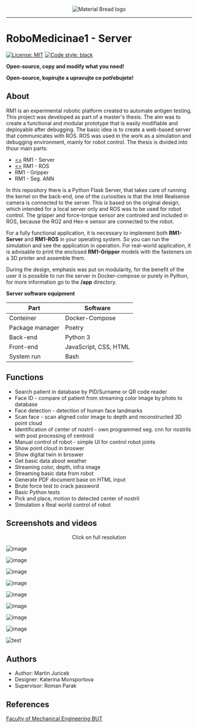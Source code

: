 <p align="center">
  <img src="https://user-images.githubusercontent.com/54715463/155894839-e6a05c2e-aa95-4b53-bb4d-c4cbc1a964b9.png" alt="Material Bread logo">
</p>

***

# RoboMedicinae1 - Server
<a href="https://github.com/Steigner/RM1_server/blob/main/LICENSE"><img alt="License: MIT" src="https://black.readthedocs.io/en/stable/_static/license.svg"></a>
[![Code style: black](https://img.shields.io/badge/code%20style-black-000000.svg)](https://github.com/psf/black)

**Open-source, copy and modify what you need!**

**Open-source, kopírujte a upravujte co potřebujete!**

## About
RM1 is an experimental robotic platform created to automate antigen testing. This project was developed as part of a master's thesis. The aim was to create a functional and modular prototype that is easily modifiable and deployable after debugging. The basic idea is to create a web-based server that communicates with ROS. ROS was used in the work as a simulation and debugging environment, mainly for robot control. The thesis is divided into thour main parts:

+ [<=](https://github.com/Steigner/RM1_server) RM1 - Server
+ [<=](https://github.com/Steigner/RM1_ROS) RM1 - ROS         
+ RM1 - Gripper
+ RM1 - Seg. ANN

In this repository there is a Python Flask Server, that takes care of running the kernel on the back-end, one of the curiosities is that the Intel Realsense camera is connected to the server. This is based on the original design, which intended for a local server only and ROS was to be used for robot control. The gripper and force-torque sensor are controled and included in ROS, because the RG2 and Hex-e sensor are connected to the robot.

For a fully functional application, it is necessary to implement both **RM1-Server** and **RM1-ROS** in your operating system. So you can run the simulation and see the application in operation. For real-world application, it is advisable to print the enclosed **RM1-Gripper** models with the fasteners on a 3D printer and assemble them.

During the design, emphasis was put on modularity, for the benefit of the user it is possible to run the server in Docker-compose or purely in Python, for more information go to the **/app** directory.

**Server software equipment**

| Part                       | Software                    |
| -------------------------- | --------------------------- |
| Conteiner                  | Docker-Compose              |
| Package manager            | Poetry                      |
| Back-end                   | Python 3                    |
| Front-end                  | JavaScript, CSS, HTML       |
| System run                 | Bash                        |

## Functions

* Search patient in database by PID/Surname or QR code reader
* Face ID - compare of patient from streaming color image by photo to database
* Face detection - detection of human face landmarks
* Scan face - scan aligned color image to depth and reconstructed 3D point cloud
* Identification of center of nostril - own programmed seg. cnn for nostrils with post processing of centroid
* Manual control of robot - simple UI for control robot joints
* Show point cloud in broswer
* Show digital twin in broswer
* Get basic data about weather
* Streaming color, depth, infra image 
* Streaming basic data from robot
* Generate PDF document base on HTML input
* Brute force test to crack password
* Basic Python tests
* Pick and place, motion to detected center of nostril 
* Simulation x Real world control of robot

## Screenshots and videos

<p align="center"> Click on full resolution </p>

![image](https://user-images.githubusercontent.com/54715463/155899512-e7d854bb-060b-4e19-be24-600c7cabbe04.png)

![image](https://user-images.githubusercontent.com/54715463/155899679-3afab5fb-2a01-4d45-abb6-263c80247c3f.png)

![image](https://user-images.githubusercontent.com/54715463/155899886-1813599a-59da-47e2-b654-82b5cb793f79.png)

![image](https://user-images.githubusercontent.com/54715463/155900177-90c77f49-8372-4aa7-be7e-21ef67d234d2.png)

![image](https://user-images.githubusercontent.com/54715463/155899981-0969caea-8504-43c1-b695-1da7be42af88.png)

![image](https://user-images.githubusercontent.com/54715463/155900207-175ae7f0-7ab2-4afe-ba4e-03f5a46f3fd7.png)

![image](https://user-images.githubusercontent.com/54715463/155900015-231af3f1-15e2-4520-85c3-ccabb89b4ef5.png)

![image](https://user-images.githubusercontent.com/54715463/155900040-e9eb73f9-597c-438b-b270-e06cfaa8f251.png)

![test](https://user-images.githubusercontent.com/54715463/155900091-78fa76ad-a566-49d8-b847-1ce7e81e3243.jpg)

## Authors

* Author: Martin Juricek
* Designer: Katerina Monsportova
* Supervisor: Roman Parak

## References

[Faculty of Mechanical Engineering BUT](https://www.fme.vutbr.cz/en)
